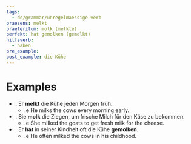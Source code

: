 ```yaml
---
tags:
  - de/grammar/unregelmaessige-verb
praesens: melkt
praeteritum: molk (melkte)
perfekt: hat gemolken (gemelkt)
hilfsverb:
  - haben
pre_example: 
post_example: die Kühe
---
```


# Examples
- . Er **melkt** die Kühe jeden Morgen früh.
	- .e He milks the cows every morning early.
- . Sie **molk** die Ziegen, um frische Milch für den Käse zu bekommen.
	- .e She milked the goats to get fresh milk for the cheese.
- . Er **hat** in seiner Kindheit oft die Kühe **gemolken**.
	- .e He often milked the cows in his childhood.

